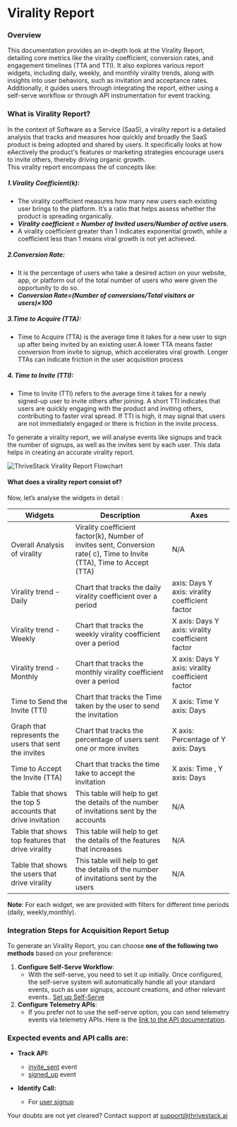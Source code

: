 # Virality Report
### Overview
This documentation provides an in-depth look at the Virality Report, detailing core metrics like the virality coefficient, conversion rates, and engagement timelines (TTA and TTI). It also explores various report widgets, including daily, weekly, and monthly virality trends, along with insights into user behaviors, such as invitation and acceptance rates. Additionally, it guides users through integrating the report, either using a self-serve workflow or through API instrumentation for event tracking.

### What is Virality Report? 
In the context of Software as a Service (SaaS), a virality report is a detailed analysis that tracks and measures how quickly and broadly the SaaS product is being adopted and shared by users. It specifically looks at how eAectively the product's features or marketing strategies encourage users to invite others, thereby driving organic growth.    
This virality report encompass the of concepts like: 
##### 1.Virality Coefficient(k):
- The virality coefficient measures how many new users each existing user brings to the platform. It’s a ratio that helps assess whether the product is spreading organically.
- ***Virality coefficient = Number of Invited users/Number of active users.*** 
- A virality coefficient greater than 1 indicates exponential growth, while a coefficient less than 1 means viral growth is not yet achieved.

##### 2.Conversion Rate:
- It is the percentage of users who take a desired action on your website, app, or platform out of the total number of users who were given the opportunity to do so. 
- ***Conversion Rate=(Number of conversions/Total visitors or users)×100*** 

##### 3.Time to Acquire (TTA):
- Time to Acquire (TTA) is the average time it takes for a new user to sign up after being invited by an existing user.A lower TTA means faster conversion from invite to signup, which accelerates viral growth. Longer TTAs can indicate friction in the user acquisition process 

##### 4. Time to Invite (TTI):
- Time to Invite (TTI) refers to the average time it takes for a newly signed-up user to invite others after joining. 
A short TTI indicates that users are quickly engaging with the product and inviting others, contributing to faster viral spread. If TTI is high, it may signal that users are not immediately engaged or there is friction in the invite process. 

To generate a virality report, we will analyse events like signups and track the number of signups, as well as the invites sent by each user. This data helps in creating an accurate virality report.

![ThriveStack Virality Report Flowchart](/img/docs/analyze/reports/virality_report.png)

#### What does a virality report consist of?

Now, let’s analyse the widgets in detail :

| **Widgets** | **Description** | **Axes** |
| ----------- | --------------- | -------- |
 |Overall Analysis of virality | Virality coefficient factor(k), Number of invites sent, Conversion rate( c), Time to Invite (TTA), Time to Accept (TTA) | N/A |
|Virality trend - Daily | Chart that tracks the  daily virality coefficient over a period | axis: Days Y axis: virality coefficient factor|
| Virality trend - Weekly | Chart that tracks the  weekly virality coefficient over a period | X axis: Days Y axis: virality coefficient factor |
|Virality trend - Monthly | Chart that tracks the  monthly virality coefficient over a period | X axis: Days Y axis: virality coefficient factor |
|Time to Send the Invite (TTI) | Chart that tracks the  Time taken by the user to send the invitation | X	axis: Time Y	axis: Days | 
|Graph that represents the users that sent the invites | Chart that tracks the percentage of users sent one or more invites| X axis: Percentage of  Y axis: Days |
|Time to Accept the Invite (TTA) | Chart that tracks the time take to accept the invitation | X	axis: Time , Y	axis: Days 
|Table that shows the top 5 accounts that drive invitation | This table will help to get the details of the number of invitations sent by the accounts |N/A|
|Table that shows top features that drive virality | This table will help to get the details of the features that increases | N/A |
|Table that shows the users that drive virality | This table will help to get the details of the number of invitations sent by the users |  N/A |

**Note**: For each widget, we are provided with filters for different time periods (daily, weekly,monthly). 

### Integration Steps for Acquisition Report Setup

To generate an Virality Report, you can choose **one of the following two methods** based on your preference:

1. **Configure Self-Serve Workflow**:
    - With the self-serve, you need to set it up initially. Once configured, the self-serve system will automatically handle all your standard events, such as user signups, account creations, and other relevant events.. [Set up Self-Serve](https://dev.app.thrivestack.ai/build/setup/quick-start/)
2. **Configure Telemetry APIs**:
    - If you prefer not to use the self-serve option, you can send telemetry events via telemetry APIs. Here is the [link to the API documentation](https://docs.dev.app.thrivestack.ai/getting-started/analyze/instrumentation/overview). 

### Expected events and API calls are:

- **Track API:**
  - [invite_sent](https://docs.dev.app.thrivestack.ai/getting-started/analyze/instrumentation/events/standard/invite_sent) event
  - [signed_up](https://docs.dev.app.thrivestack.ai/getting-started/analyze/instrumentation/events/standard/signed_up) event

- **Identify Call:**
  - For [user signup](https://docs.dev.app.thrivestack.ai/getting-started/analyze/instrumentation/identification/user)

 
Your doubts are not yet cleared? Contact support at support@thrivestack.ai 
